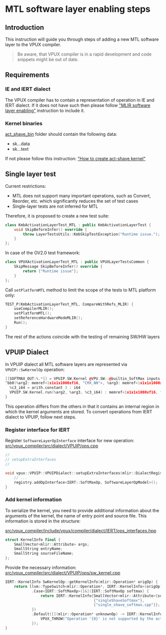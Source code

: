 # MTL software layer enabling steps

## Introduction
This instruction will guide you through steps of adding a new MTL software layer to the VPUX compiler.
> Be aware, that VPUX compiler is in a rapid development and code snippets might be out of date.

## Requirements

### IE and IERT dialect
The VPUX compiler has to contain a representation of operation in IE and IERT dialect.
If it does not have such then please follow ["MLIR software layer enabling"](sw_layer_enabling.md) instruction to include it.

### Kernel binaries
[act_shave_bin](../../../sw_runtime_kernels/kernels/prebuild/act_shave_bin) folder should contain the following data:
- sk.<entry point>.<platform>.data
- sk.<entry point>.<platform>.text

If not please follow this instruction: ["How to create act-shave kernel"](../../../sw_runtime_kernels/README.md)

## Single layer test

Current restrictions:
- MTL does not support many important operations, such as Convert, Reorder, etc. which significantly reduces the set of test cases
- Single-layer tests are not inferred for MTL

Therefore, it is proposed to create a new test suite:

```cpp
class KmbActivationLayerTest_MTL : public KmbActivationLayerTest {
    void SkipBeforeInfer() override {
        throw LayerTestsUtils::KmbSkipTestException("Runtime issue.");
    }
};
```

In case of the OV2.0 test framework:  
```cpp
class VPUXActivationLayerTest_MTL : public VPUXLayerTestsCommon {
    SkipMessage SkipBeforeInfer() override {
        return {"Runtime issue"};
    }
};
```

Call `setPlatformMTL` method to limit the scope of the tests to MTL platform only:

```cpp
TEST_P(KmbActivationLayerTest_MTL, CompareWithRefs_MLIR) {
    useCompilerMLIR();
    setPlatformMTL();
    setReferenceHardwareModeMLIR();
    Run();
}
```

The rest of the actions coincide with the testing of remaining SW/HW layers

## VPUIP Dialect
In VPUIP dialect all MTL software layers are represented via `VPUIP::SwKernelOp` operation:  
```cpp
[[SOFTMAX_OUT:%.*]] = VPUIP.SW.Kernel @VPU.SW::@builtin_SoftMax inputs([[VAR1]] : memref<1x1x1x1000xf16, "CMX_NN">) outputs([[VAR2]] : memref<1x1x1x1000xf16, "CMX_NN">) on tile 0 -> memref<1x1x1x1000xf16, "CMX_NN">  {
^bb0(%arg2: memref<1x1x1x1000xf16, "CMX_NN">, %arg3: memref<1x1x1x1000xf16, "CMX_NN">):
  %c3_i64 = arith.constant 3 : i64
  VPUIP.SW.Kernel.run(%arg2, %arg3, %c3_i64) : memref<1x1x1x1000xf16, "CMX_NN">, memref<1x1x1x1000xf16, "CMX_NN">, i64
}
```

This operation differs from the others in that it contains an internal region in which the kernel arguments are stored.
To convert operations from IERT dialect to VPUIP, follow next steps.

### Register interface for IERT
Register `SoftwareLayerOpInterface` interface for new operation:  
[src/vpux_compiler/src/dialect/VPUIP/ops.cpp](../src/dialect/VPUIP/ops.cpp)
```cpp
//
// setupExtraInterfaces
//

void vpux::VPUIP::VPUIPDialect::setupExtraInterfaces(mlir::DialectRegistry& registry) {
    // ...
    registry.addOpInterface<IERT::SoftMaxOp, SoftwareLayerOpModel>();
}
```

### Add kernel information
To serialize the kernel, you need to provide additional information about the arguments of the kernel, the name of entry point and source file. This information is stored in the structure:

[src/vpux_compiler/include/vpux/compiler/dialect/IERT/ops_interfaces.hpp](../include/vpux/compiler/dialect/IERT/ops_interfaces.hpp)
```cpp
struct KernelInfo final {
    SmallVector<mlir::Attribute> args;
    SmallString entryName;
    SmallString sourceFileName;
};
```

Provide the necessary information:  
[src/vpux_compiler/src/dialect/VPUIP/ops/sw_kernel.cpp](../src/dialect/VPUIP/ops/sw_kernel.cpp)
```cpp
IERT::KernelInfo SwKernelOp::getKernelInfo(mlir::Operation* origOp) {
    return llvm::TypeSwitch<mlir::Operation*, IERT::KernelInfo>(origOp)
            .Case<IERT::SoftMaxOp>([&](IERT::SoftMaxOp softmax) {
                return IERT::KernelInfo{SmallVector<mlir::Attribute>{softmax.axisIndAttr()},
                                        {"singleShaveSoftmax"},
                                        {"single_shave_softmax.cpp"}};
            })
            .Default([](mlir::Operation* unknownOp) -> IERT::KernelInfo {
                VPUX_THROW("Operation '{0}' is not supported by the act-shaves", unknownOp->getName());
            });
}
```